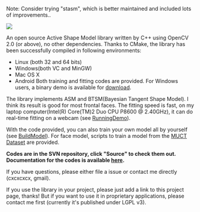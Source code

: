 Note: Consider trying "stasm", which is better maintained and included lots of improvements..

![](https://raw.githubusercontent.com/cxcxcxcx/asmlib-opencv/wiki/me.jpg)

An open source Active Shape Model library written by C++ using OpenCV 2.0 (or above), no other dependencies. Thanks to CMake, the library has been successfully compiled in following environments:
  * Linux (both 32 and 64 bits)
  * Windows(both VC and MinGW)
  * Mac OS X
  * Android
Both training and fitting codes are provided. For Windows users, a binary demo is available for [download](http://code.google.com/p/asmlib-opencv/downloads/list).

The library implements ASM and BTSM(Bayesian Tangent Shape Model). I think its result is good for most frontal faces. The fitting speed is fast, on my laptop computer(Intel(R) Core(TM)2 Duo CPU P8600 @ 2.40GHz), it can do real-time fitting on a webcam (see [RunningDemo](https://github.com/cxcxcxcx/asmlib-opencv/wiki/RunningDemo)).


With the code provided, you can also train your own model all by yourself (see [BuildModel](https://github.com/cxcxcxcx/asmlib-opencv/wiki/BuildModel)). For face model, scripts to train a model from the [MUCT Dataset](http://www.milbo.org/muct/) are provided.

**Codes are in the SVN repository, click "Source" to check them out. Documentation for the codes is available [here](http://chenxing.name/docs/asmlib/).**

If you have questions, please either file a issue or contact me directly (cxcxcxcx, gmail).

If you use the library in your project, please just add a link to this project page, thanks! But if you want to use it in proprietary applications, please contact me first (currently it's published under LGPL v3).
